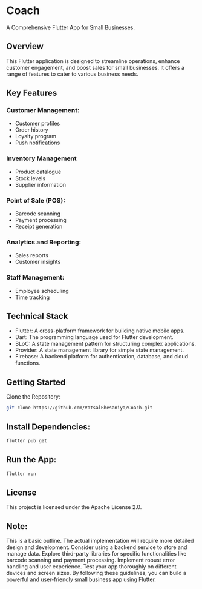 # Coach
A Comprehensive Flutter App for Small Businesses.

## Overview
This Flutter application is designed to streamline operations, enhance customer engagement, and boost sales for small businesses. It offers a range of features to cater to various business needs.

## Key Features
### Customer Management:
- Customer profiles
- Order history
- Loyalty program
- Push notifications

### Inventory Management
- Product catalogue
- Stock levels
- Supplier information

### Point of Sale (POS):
- Barcode scanning
- Payment processing
- Receipt generation

### Analytics and Reporting:
- Sales reports
- Customer insights

### Staff Management:
- Employee scheduling
- Time tracking

## Technical Stack
- Flutter: A cross-platform framework for building native mobile apps.
- Dart: The programming language used for Flutter development.
- BLoC: A state management pattern for structuring complex applications.
- Provider: A state management library for simple state management.
- Firebase: A backend platform for authentication, database, and cloud functions.

## Getting Started
Clone the Repository:
```Bash
git clone https://github.com/VatsalBhesaniya/Coach.git
```

## Install Dependencies:
```Bash
flutter pub get
```

## Run the App:
```Bash
flutter run
```

## License
This project is licensed under the Apache License 2.0.

## Note:
This is a basic outline. The actual implementation will require more detailed design and development.
Consider using a backend service to store and manage data.
Explore third-party libraries for specific functionalities like barcode scanning and payment processing.
Implement robust error handling and user experience.
Test your app thoroughly on different devices and screen sizes.
By following these guidelines, you can build a powerful and user-friendly small business app using Flutter.